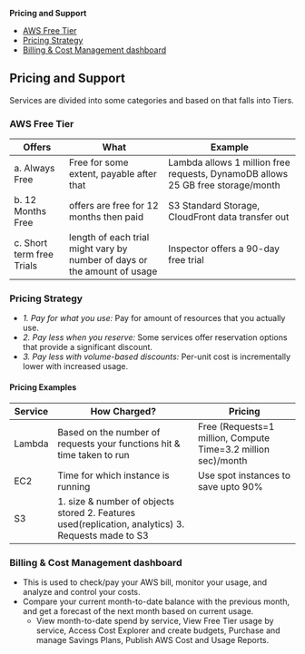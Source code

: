 **Pricing and Support**
- [AWS Free Tier](#ft)
- [Pricing Strategy](#ps)
- [Billing & Cost Management dashboard](#bc)


## Pricing and Support
Services are divided into some categories and based on that falls into Tiers.

<a name=ft></a>
### AWS Free Tier

|Offers|What|Example|
|---|---|---|
|a. Always Free|Free for some extent, payable after that|Lambda allows 1 million free requests, DynamoDB allows 25 GB free storage/month|
|b. 12 Months Free|offers are free for 12 months then paid|S3 Standard Storage, CloudFront data transfer out|
|c. Short term free Trials|length of each trial might vary by number of days or the amount of usage|Inspector offers a 90-day free trial|

<a name=ps></a>
### Pricing Strategy
- _1. Pay for what you use:_ Pay for amount of resources that you actually use.
- _2. Pay less when you reserve:_ Some services offer reservation options that provide a significant discount.
- _3. Pay less with volume-based discounts:_ Per-unit cost is incrementally lower with increased usage.

#### Pricing Examples

|Service|How Charged?|Pricing|
|---|---|---|
|Lambda|Based on the number of requests your functions hit & time taken to run|Free (Requests=1 million, Compute Time=3.2 million sec)/month|
|EC2|Time for which instance is running|Use spot instances to save upto 90%|
|S3|1. size & number of objects stored 2. Features used(replication, analytics) 3. Requests made to S3||

<a name=bc></a>
### Billing & Cost Management dashboard
- This is used to check/pay your AWS bill, monitor your usage, and analyze and control your costs.
- Compare your current month-to-date balance with the previous month, and get a forecast of the next month based on current usage.
  - View month-to-date spend by service, View Free Tier usage by service, Access Cost Explorer and create budgets, Purchase and manage Savings Plans, Publish AWS Cost and Usage Reports.
